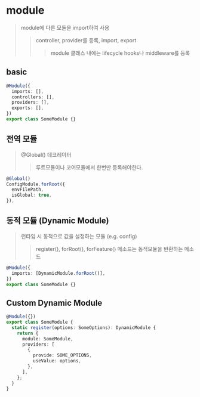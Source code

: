 # module

> module에 다른 모듈을 import하여 사용
>
> > controller, provider를 등록, import, export
> >
> > > module 클래스 내에는 lifecycle hooks나 middleware를 등록

## basic

```ts
@Module({
  imports: [],
  controllers: [],
  providers: [],
  exports: [],
})
export class SomeModule {}
```

## 전역 모듈

> @Global() 데코레이터
>
> > 루트모듈이나 코어모듈에서 한번만 등록해야한다.

```ts
@Global()
ConfigModule.forRoot({
  envFilePath,
  isGlobal: true,
}),
```

## 동적 모듈 (Dynamic Module)

> 런타임 시 동적으로 값을 설정하는 모듈 (e.g. config)
>
> > register(), forRoot(), forFeature() 메소드는 동적모듈을 반환하는 메소드

```ts
@Module({
  imports: [DynamicModule.forRoot()],
})
export class SomeModule {}
```

## Custom Dynamic Module

```ts
@Module({})
export class SomeModule {
  static register(options: SomeOptions): DynamicModule {
    return {
      module: SomeModule,
      providers: [
        {
          provide: SOME_OPTIONS,
          useValue: options,
        },
      ],
    };
  }
}
```
